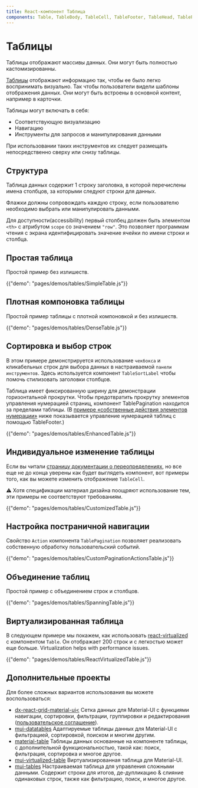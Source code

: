 ```yaml
---
title: React-компонент Таблица
components: Table, TableBody, TableCell, TableFooter, TableHead, TablePagination, TableRow, TableSortLabel
---
```


# Таблицы

<p class="description">Таблицы отображают массивы данных. Они могут быть полностью кастомизированны.</p>

[Таблицы](https://material.io/design/components/data-tables.html) отображают информацию так, чтобы ее было легко воспринимать визуально. Так чтобы пользователи видели шаблоны отображения данных. Они могут быть встроены в основной контент, например в карточки.

Таблицы могут включать в себя:

- Соответствующую визуализацию
- Навигацию
- Инструменты для запросов и манипулирования данными

При использовании таких инструментов их следует размещать непосредственно сверху или снизу таблицы.

## Структура

Таблица данных содержит 1 строку заголовка, в которой перечислены имена столбцов, за которыми следуют строки для данных.

Флажки должны сопровождать каждую строку, если пользователю необходимо выбрать или манипулировать данными.

Для доступности(accessibility) первый столбец должен быть элементом `<th>` с атрибутом `scope` со значением `"row"`. Это позволяет программам чтения с экрана идентифицировать значение ячейки по имени строки и столбца.

## Простая таблица

Простой пример без излишеств.

{{"demo": "pages/demos/tables/SimpleTable.js"}}

## Плотная компоновка таблицы

Простой пример таблицы с плотной компоновкой и без излишеств.

{{"demo": "pages/demos/tables/DenseTable.js"}}

## Сортировка и выбор строк

В этом примере демонстрируется использование `чекбокса` и кликабельных строк для выбора данных в настраиваемой `панели инструментов`. Здесь используется компонент `TableSortLabel` чтобы помочь стилизовать заголовки столбцов.

Таблица имеет фиксированную ширину для демонстрации горизонтальной прокрутки. Чтобы предотвратить прокрутку элементов управления нумерацией страниц, компонент TablePagination находится за пределами таблицы. (В [примерe «собственные действия элементов нумерации»](#custom-table-pagination-action) ниже показывается управление нумерацией таблиц с помощью TableFooter.)

{{"demo": "pages/demos/tables/EnhancedTable.js"}}

## Индивидуальное изменение таблицы

Если вы читали [страницу документации о переопределениях](/customization/overrides/), но все еще не до конца уверены как будет выглядеть компонент, вот примеры того, как вы можете изменить отображение `TableCell`.

⚠️ Хотя спецификации материал дизайна поощряют использование тем, эти примеры не соответствуют требованиям.

{{"demo": "pages/demos/tables/CustomizedTable.js"}}

## Настройка постраничной навигации

Свойство `Action` компонента `TablePagination` позволяет реализовать собственную обработку пользовательский событий.

{{"demo": "pages/demos/tables/CustomPaginationActionsTable.js"}}

## Объединение таблиц

Простой пример с объединением строк и столбцов.

{{"demo": "pages/demos/tables/SpanningTable.js"}}

## Виртуализированная таблица

В следующем примере мы покажем, как использовать [react-virtualized](https://github.com/bvaughn/react-virtualized) с компонентом `Table`. Он отображает 200 строк и c легкостью может еще больше. Virtualization helps with performance issues.

{{"demo": "pages/demos/tables/ReactVirtualizedTable.js"}}

## Дополнительные проекты

Для более сложных вариантов использования вы можете воспользоваться:

- [dx-react-grid-material-ui<](https://devexpress.github.io/devextreme-reactive/react/grid/) Сетка данных для Material-UI с функциями навигации, сортировки, фильтрации, группировки и редактирования ([пользовательское соглашение](https://js.devexpress.com/licensing/)).
- [mui-datatables](https://github.com/gregnb/mui-datatables) Адаптируемые таблицы данных для Material-UI с фильтрацией, сортировкой, поиском и многим другим.
- [material-table](https://github.com/mbrn/material-table) Таблицы данных основанные на компоненте таблицы, с дополнительной функциональностью, такой как: поиск, фильтрация, сортировка и многое другое.
- [mui-virtualized-table](https://github.com/techniq/mui-virtualized-table) Виртуализированная таблица для Material-UI.
- [mui-tables](https://parkerself.gitbook.io/mui-table/) Настраиваемая таблица для управления сложными данными. Содержит строки для итогов, де-дупликацию & слияние одинаковых строк, также как фильтрацию, поиск, и многое другое.
